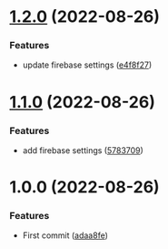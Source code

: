 # [1.2.0](https://github.com/Degray84/3d-zephyr/compare/v1.1.0...v1.2.0) (2022-08-26)


### Features

* update firebase settings ([e4f8f27](https://github.com/Degray84/3d-zephyr/commit/e4f8f2749175c8d4ca5d7981fdda8a183c896ea9))

# [1.1.0](https://github.com/Degray84/3d-zephyr/compare/v1.0.0...v1.1.0) (2022-08-26)


### Features

* add firebase settings ([5783709](https://github.com/Degray84/3d-zephyr/commit/5783709a4517203045b67adbcbd64ac13cebd1ba))

# 1.0.0 (2022-08-26)


### Features

* First commit ([adaa8fe](https://github.com/Degray84/3d-zephyr/commit/adaa8fe911c2713a09e6c85800a6311d6f1236fc))
